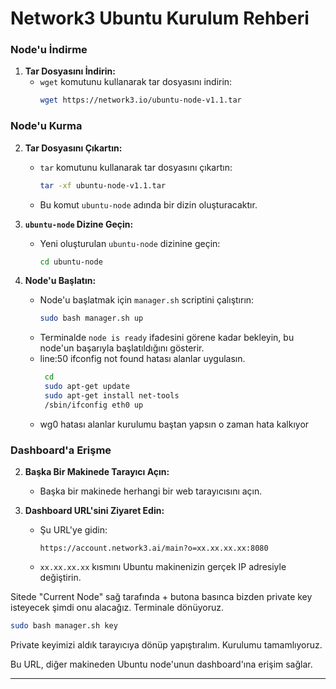 # Network3 Ubuntu Kurulum Rehberi


### Node'u İndirme


1. **Tar Dosyasını İndirin:**
   - `wget` komutunu kullanarak tar dosyasını indirin:
     ```bash
     wget https://network3.io/ubuntu-node-v1.1.tar
     ```

### Node'u Kurma


2. **Tar Dosyasını Çıkartın:**
   - `tar` komutunu kullanarak tar dosyasını çıkartın:
     ```bash
     tar -xf ubuntu-node-v1.1.tar
     ```
   - Bu komut `ubuntu-node` adında bir dizin oluşturacaktır.

3. **`ubuntu-node` Dizine Geçin:**
   - Yeni oluşturulan `ubuntu-node` dizinine geçin:
     ```bash
     cd ubuntu-node
     ```

4. **Node'u Başlatın:**
   - Node'u başlatmak için `manager.sh` scriptini çalıştırın:
     ```bash
     sudo bash manager.sh up
     ```
   - Terminalde `node is ready` ifadesini görene kadar bekleyin, bu node'un başarıyla başlatıldığını gösterir.
   - line:50 ifconfig not found hatası alanlar uygulasın.
     ```bash
      cd
      sudo apt-get update
      sudo apt-get install net-tools
      /sbin/ifconfig eth0 up
     ```
   - wg0 hatası alanlar kurulumu baştan yapsın o zaman hata kalkıyor 
### Dashboard'a Erişme


2. **Başka Bir Makinede Tarayıcı Açın:**
   - Başka bir makinede herhangi bir web tarayıcısını açın.

3. **Dashboard URL'sini Ziyaret Edin:**
   - Şu URL'ye gidin:
     ```plaintext
     https://account.network3.ai/main?o=xx.xx.xx.xx:8080
     ```
   - `xx.xx.xx.xx` kısmını Ubuntu makinenizin gerçek IP adresiyle değiştirin.

Sitede "Current Node" sağ tarafında + butona basınca bizden private key isteyecek şimdi onu alacağız. Terminale dönüyoruz.
 ```bash
sudo bash manager.sh key
 ```
Private keyimizi aldık tarayıcıya dönüp yapıştıralım. Kurulumu tamamlıyoruz.

Bu URL, diğer makineden Ubuntu node'unun dashboard'ına erişim sağlar.

---
